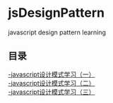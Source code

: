 # jsDesignPattern
javascript design pattern learning

## 目录  
[-javascript设计模式学习（一）](https://github.com/BendMoly/jsDesignPattern/issues/1)  
[-javascript设计模式学习（二）](https://github.com/BendMoly/jsDesignPattern/issues/2)  
[-javascript设计模式学习（三）](https://github.com/BendMoly/jsDesignPattern/issues/3)
